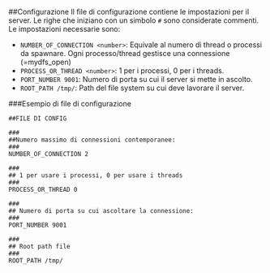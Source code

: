 

##Configurazione
Il file di configurazione contiene le impostazioni per il server. Le righe che iniziano con un simbolo `#` sono considerate commenti.
Le impostazioni necessarie sono:

 * `NUMBER_OF_CONNECTION <number>`: Equivale al numero di thread o processi da spawnare. Ogni processo/thread gestisce una connessione (=mydfs_open)
 * `PROCESS_OR_THREAD <number>`: 1 per i processi, 0 per i threads.
 * `PORT_NUMBER 9001`: Numero di porta su cui il server si mette in ascolto.
 * `ROOT_PATH /tmp/`: Path del file system su cui deve lavorare il server.

###Esempio di file di configurazione

	##FILE DI CONFIG

	###
	##Numero massimo di connessioni contemporanee:
	###
	NUMBER_OF_CONNECTION 2

	###
	## 1 per usare i processi, 0 per usare i threads
	###
	PROCESS_OR_THREAD 0

	###
	## Numero di porta su cui ascoltare la connessione:
	###
	PORT_NUMBER 9001

	###
	## Root path file
	###
	ROOT_PATH /tmp/
